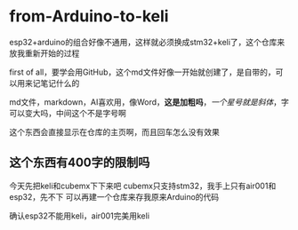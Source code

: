 # from-Arduino-to-keli
esp32+arduino的组合好像不通用，这样就必须换成stm32+keli了，这个仓库来放我重新开始的过程

first of all，要学会用GitHub，这个md文件好像一开始就创建了，是自带的，可以用来记笔记什么的

md文件，markdown，AI喜欢用，像Word，**这是加粗吗**，*一个星号就是斜体*，字可以变大吗，中间这个不是字号啊

这个东西会直接显示在仓库的主页啊，而且回车怎么没有效果

这个东西有400字的限制吗
------------
今天先把keli和cubemx下下来吧
cubemx只支持stm32，我手上只有air001和esp32，先不下
可以再建一个仓库来存我原来Arduino的代码

确认esp32不能用keli，air001完美用keli
